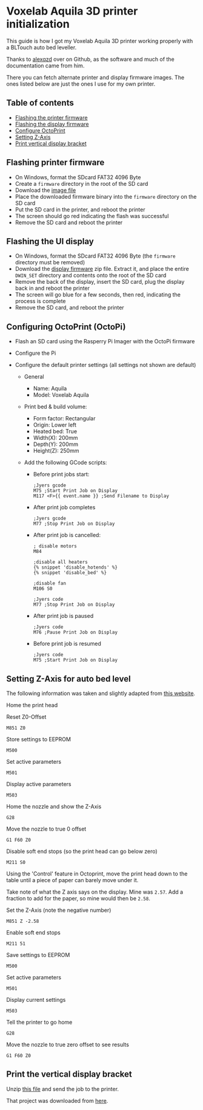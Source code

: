 # Voxelab Aquila 3D printer initialization

This guide is how I got my Voxelab Aquila 3D printer working properly with a BLTouch auto bed leveller.

Thanks to [alexqzd](https://github.com/alexqzd/Marlin) over on Github, as the software and much of the documentation came from him.

There you can fetch alternate printer and display firmware images. The ones listed below are just the ones I use for my own printer.

## Table of contents

- [Flashing the printer firmware](#flashing-printer-firmware)
- [Flashing the display firmware](#flashing-the-ui-display)
- [Configure OctoPrint](#configuring-octoprint-octopi)
- [Setting Z-Axis](#setting-z-axis-for-auto-bed-level)
- [Print vertical display bracket](#print-vertical-display-bracket)

## Flashing printer firmware

- On Windows, format the SDcard FAT32 4096 Byte
- Create a `firmware` directory in the root of the SD card
- Download the [image file](https://github.com/stevieb9/voxelab-aquila/raw/main/firmware/printer/BLTouch-4x4-G32.bin)
- Place the downloaded firmware binary into the `firmware` directory on the SD card
- Put the SD card in the printer, and reboot the printer
- The screen should go red indicating the flash was successful
- Remove the SD card and reboot the printer

## Flashing the UI display

- On Windows, format the SDcard FAT32 4096 Byte (the `firmware` directory must be removed)
- Download the [display firmware](https://github.com/stevieb9/voxelab-aquila/raw/main/firmware/display/DWIN_SET.zip)
zip file. Extract it, and place the entire `DWIN_SET` directory and contents onto the root of the SD card
- Remove the back of the display, insert the SD card, plug the display back in and reboot the printer
- The screen will go blue for a few seconds, then red, indicating the process is complete
- Remove the SD card, and reboot the printer

## Configuring OctoPrint (OctoPi)

- Flash an SD card using the Rasperry Pi Imager with the OctoPi firmware

- Configure the Pi

- Configure the default printer settings (all settings not shown are default)

    - General
      - Name: Aquila
      - Model: Voxelab Aquila
  - Print bed & build volume:
    - Form factor: Rectangular
    - Origin: Lower left
    - Heated bed: True
    - Width(X): 200mm
    - Depth(Y): 200mm
    - Height(Z): 250mm
  - Add the following GCode scripts:

    - Before print jobs start:

          ;Jyers gcode
          M75 ;Start Print Job on Display
          M117 <F>{{ event.name }} ;Send Filename to Display

    - After print job completes

          ;Jyers gcode
          M77 ;Stop Print Job on Display

    - After print job is cancelled:

          ; disable motors
          M84

          ;disable all heaters
          {% snippet 'disable_hotends' %}
          {% snippet 'disable_bed' %}

          ;disable fan
          M106 S0

          ;Jyers code
          M77 ;Stop Print Job on Display

    - After print job is paused

          ;Jyers code
          M76 ;Pause Print Job on Display

    - Before print job is resumed

          ;Jyers code
          M75 ;Start Print Job on Display

## Setting Z-Axis for auto bed level

The following information was taken and slightly adapted from
[this website](https://www.webcarpenter.com/blog/162-3D-Print---How-to-calibrate-Z-offset-with-a-BLTouch-bed-leveling-probe-sensor).

Home the print head

Reset Z0-Offset

    M851 Z0

Store settings to EEPROM

    M500

Set active parameters

    M501

Display active parameters

    M503

Home the nozzle and show the Z-Axis

    G28

Move the nozzle to true 0 offset

    G1 F60 Z0

Disable soft end stops (so the print head can go below zero)

    M211 S0

Using the 'Control' feature in Octoprint, move the print head down to the table
until a piece of paper can barely move under it.

Take note of what the Z axis says on the display. Mine was `2.57`. Add a
fraction to add for the paper, so mine would then be `2.58`.

Set the Z-Axis (note the negative number)

    M851 Z -2.58

Enable soft end stops

    M211 51

Save settings to EEPROM

    M500

Set active parameters

    M501

Display current settings

    M503

Tell the printer to go home

    G28

Move the nozzle to true zero offset to see results

    G1 F60 Z0

## Print the vertical display bracket

Unzip [this file](https://github.com/stevieb9/voxelab-aquila/blob/main/files/vertical_display_bracket.zip)
and send the job to the printer.

That project was downloaded from [here](https://www.thingiverse.com/thing:4764038).

